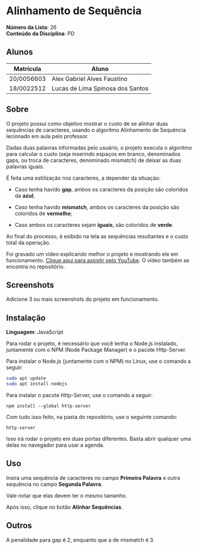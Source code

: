 # Alinhamento de Sequência 

**Número da Lista**: 26<br>
**Conteúdo da Disciplina**: PD<br>

## Alunos
|Matrícula | Aluno |
| -- | -- |
| 20/0056603  |  Alex Gabriel Alves Faustino |
| 18/0022512  |  Lucas de Lima Spinosa dos Santos |

## Sobre 

O projeto possui como objetivo mostrar o custo de se alinhar duas sequências de caracteres, usando o algoritmo Alinhamento de Sequência lecionado em aula pelo professor.

Dadas duas palavras informadas pelo usuário, o projeto executa o algoritmo para calcular o custo (seja inserindo espaços em branco, denominados gaps, ou troca de caracteres, denominado mismatch) de deixar as duas palavras iguais.

É feita uma estilização nos caracteres, a depender da situação:

- Caso tenha havido **gap**, ambos os caracteres da posição são coloridos da **azul**;

- Caso tenha havido **mismatch**, ambos os caracteres da posição são coloridos de **vermelho**;

- Caso ambos os caracteres sejam **iguais**, são coloridos de **verde**.

Ao final do processo, é exibido na tela as sequências resultantes e o custo total da operação.

Foi gravado um vídeo explicando melhor o projeto e mostrando ele em funcionamento. [Clique aqui para assistir pelo YouTube](). O vídeo também se encontra no repositório.

## Screenshots
Adicione 3 ou mais screenshots do projeto em funcionamento.

## Instalação 
**Linguagem**: JavaScript<br>

Para rodar o projeto, é necessário que você tenha o Node.js instalado, juntamente com o NPM (Node Package Manager) e o pacote Http-Server.

Para instalar o Node.js (juntamente com o NPM) no Linux, use o comando a seguir:

```bash
sudo apt update
sudo apt install nodejs
```

Para instalar o pacote Http-Server, use o comando a seguir:

```
npm install --global http-server
```

Com tudo isso feito, na pasta do repositório, use o seguinte comando:

```
http-server
```

Isso irá rodar o projeto em duas portas diferentes. Basta abrir qualquer uma delas no navegador para usar a agenda.

## Uso 

Insira uma sequência de caracteres no campo **Primeira Palavra** e outra sequência no campo **Segunda Palavra**.

Vale notar que elas devem ter o mesmo tamanho.

Após isso, clique no botão **Alinhar Sequências**.

## Outros 

A penalidade para gap é 2, enquanto que a de mismatch é 3.
